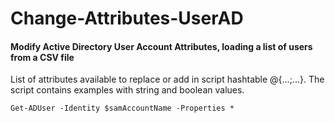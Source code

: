 # Change-Attributes-UserAD
#### Modify Active Directory User Account Attributes, loading a list of users from a CSV file

List of attributes available to replace or add in script hashtable @{...;...}. The script contains examples with string and boolean values.

```
Get-ADUser -Identity $samAccountName -Properties *
```
